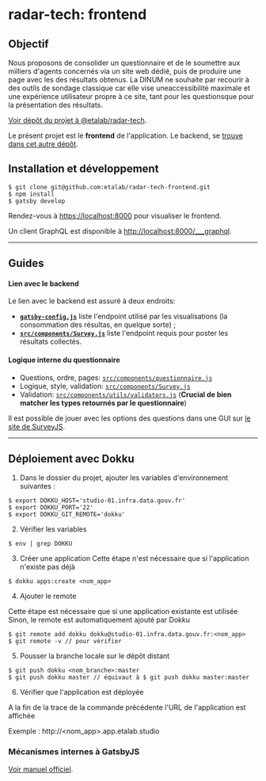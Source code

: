 # radar-tech: frontend

## Objectif
Nous proposons de consolider un questionnaire et de le soumettre aux milliers d'agents concernés via un site web dédié, puis de produire une page avec les des résultats obtenus. La DINUM ne souhaite par recourir à des outils de sondage classique car elle vise uneaccessibilité maximale et une expérience utilisateur propre à ce site, tant pour les questionsque pour la présentation des résultats.

[Voir dépôt du projet à @etalab/radar-tech](https://github.com/etalab/radar-tech).

Le présent projet est le **frontend** de l'application. Le backend, se [trouve dans cet autre dépôt](https://github.com/etalab/radar-tech-backend).


## Installation et développement

```
$ git clone git@github.com:etalab/radar-tech-frontend.git
$ npm install
$ gatsby develop
```

Rendez-vous à [https://localhost:8000](https://localhost:8000) pour visualiser le frontend.

Un client GraphQL est disponible à [http://localhost:8000/___graphql](http://localhost:8000/___graphql).

---

## Guides

#### Lien avec le backend
Le lien avec le backend est assuré à deux endroits:
- [**`gatsby-config.js`**](https://github.com/etalab/radar-tech-frontend/blob/master/gatsby-config.js#L44) liste l'endpoint utilisé par les visualisations (la consommation des résultas, en quelque sorte) ;
- [**`src/components/Survey.js`**](https://github.com/etalab/radar-tech-frontend/blob/master/src/components/Survey.js#L67) liste l'endpoint requis pour poster les résultats collectés.

#### Logique interne du questionnaire

- Questions, ordre, pages: [`src/components/questionnaire.js`](https://github.com/etalab/radar-tech-frontend/blob/master/src/components/questionnaire.js)
- Logique, style, validation: [`src/components/Survey.js`](https://github.com/etalab/radar-tech-frontend/blob/master/src/components/Survey.js)
- Validation: [`src/components/utils/validators.js`](https://github.com/etalab/radar-tech-frontend/blob/master/src/components/utils/validators.js) (**Crucial de bien matcher les types retournés par le questionnaire**)

Il est possible de jouer avec les options des questions dans une GUI sur [le site de SurveyJS](https://surveyjs.io/create-survey).

---

## Déploiement avec Dokku
1. Dans le dossier du projet, ajouter les variables d'environnement suivantes :
```
$ export DOKKU_HOST='studio-01.infra.data.gouv.fr'
$ export DOKKU_PORT='22'
$ export DOKKU_GIT_REMOTE='dokku'
```

2. Vérifier les variables
```
$ env | grep DOKKU
```

3. Créer une application
Cette étape n'est nécessaire que si l'application n'existe pas déjà
```
$ dokku apps:create <nom_app>
```
4. Ajouter le remote

Cette étape est nécessaire que si une application existante est utilisée  
Sinon, le remote est automatiquement ajouté par Dokku
```
$ git remote add dokku dokku@studio-01.infra.data.gouv.fr:<nom_app>
$ git remote -v // pour vérifier
```

5. Pousser la branche locale sur le dépôt distant
```
$ git push dokku <nom_branche>:master
$ git push dokku master // équivaut à $ git push dokku master:master
```

6. Vérifier que l'application est déployée

A la fin de la trace de la commande précédente l'URL de l'application est affichée

Exemple : http://<nom_app>.app.etalab.studio


### Mécanismes internes à GatsbyJS

[Voir manuel officiel](https://github.com/etalab/radar-tech-frontend/blob/master/gatsby-README.md).
